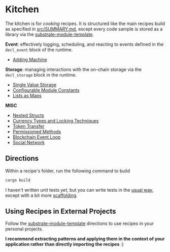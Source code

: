 # Kitchen

The kitchen is for *cooking* recipes. It is structured like the main recipes build as specified in [src/SUMMARY.md](../src/SUMMARY.md), except every code sample is stored as a library via the [substrate-module-template](https://github.com/shawntabrizi/substrate-module-template).

**Event**: effectively logging, scheduling, and reacting to events defined in the `decl_event` block of the runtime.
* [Adding Machine](./adder/)

**Storage**: managing interactions with the on-chain storage via the `decl_storage` block in the runtime.
* [Single Value Storage](./storage/value/)
* [Configurable Module Constants](./storage/constants/)
* [Lists as Maps](./storage/list/)

**MISC**
- [Nested Structs](./nstructs)
- [Currency Types and Locking Techniques](./collateral/)
- [Token Transfer](./token)
- [Permissioned Methods](./permissioned)
- [Blockchain Event Loop](./loop)
- [Social Network](./social)

<!-- **Support**: using traits from [`srml/support`](https://github.com/paritytech/substrate/tree/master/srml/support) to inherit shared behavior from existing runtime modules
* [Using Balances](./support/balances/)

ADD BACK WHEN THERE ARE MORE RECIPES THAN JUST THIS BALANCES STRUCT
-->

## Directions

Within a recipe's folder, run the following command to build

```rust
cargo build
```

I haven't written unit tests *yet*, but you can write tests in the [usual way](https://doc.rust-lang.org/rust-by-example/testing/unit_testing.html), except with a bit more [scaffolding](https://www.shawntabrizi.com/substrate-collectables-workshop/#/5/setting-up-tests).

## Using Recipes in External Projects

Follow the [substrate-module-template](https://github.com/shawntabrizi/substrate-module-template) directions to use recipes in your personal projects. 

**I recommend extracting patterns and applying them in the context of your application rather than directly importing the recipes** :)